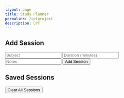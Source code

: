 ```yaml
---
layout: page 
title: Study Planner
permalink: /cptproject
description: CPT
---
```


<div>
  <!-- INPUT FORM -->
  <div>
    <h2>Add Session</h2>
    <div>
      <input id="sub" type="text" placeholder="Subject" />
      <input id="dur" type="number" placeholder="Duration (minutes)" />
      <input id="note" type="text" placeholder="Notes" />
      <button onclick="addSession()">Add Session</button>
    </div>
  </div>

  <!-- DISPLAY SAVED SESSIONS -->
  <div>
    <h2>Saved Sessions</h2>
    <ul id="sessionList"></ul>
  </div>
  <!-- CLEAR SAVED SESSIONS -->
  <button onclick="clearSessions()">Clear All Sessions</button>

</div>

<script>
// List where all sessions will be stored
  const sessionList = document.getElementById('sessionList');

  function loadSessions() {
    const sessions = JSON.parse(localStorage.getItem('sessions')) || [];
    sessionList.innerHTML = "";

    if (sessions.length === 0) {
      sessionList.innerHTML = "<li>No sessions saved yet!</li>";
    } else {
      sessions.forEach((s, index) => {
        const item = document.createElement('li');
        item.innerHTML = `
          <strong>${index + 1}. Subject:</strong> ${s.subject}<br>
          <strong>Duration:</strong> ${s.duration} minutes<br>
          <strong>Notes:</strong> ${s.notes}
        `;
        sessionList.appendChild(item);
      });
    }
  }


// Function to clear previous sessions
    function clearSessions() {
    localStorage.removeItem('sessions'); // Removes only the sessions data
    loadSessions(); // Re-loads the session list (it will be empty now)
    alert("All sessions have been cleared!");
    }

// Function to add a new session
  function addSession() {
    const subject = document.getElementById('sub').value.trim();
    const duration = document.getElementById('dur').value.trim();
    const notes = document.getElementById('note').value.trim();

// Check if inputs are valid
    if (!subject || !duration || isNaN(duration)) {
      alert("Please enter valid subject and duration.");
      return;
    }

// Create a new session and add it to the list
    const session = { subject, duration: parseInt(duration), notes };
    const sessions = JSON.parse(localStorage.getItem('sessions')) || [];
    sessions.push(session);

// Save updated sessions list back to localStorage
    localStorage.setItem('sessions', JSON.stringify(sessions));

// Send message based on planned study time
    let totalMinutes = 0;
    sessions.forEach(s => {
      totalMinutes += s.duration;
    });

    if (totalMinutes > 180) {
      alert("Great job! You've planned over 3 hours of study. Remember to take breaks!");
    } else if (totalMinutes > 60) {
      alert("Nice! You've scheduled over an hour. Keep it up!");
    }

// Clear the input fields
    document.getElementById('sub').value = "";
    document.getElementById('dur').value = "";
    document.getElementById('note').value = "";

// Reload sessions to update displayed list
    loadSessions();
  }

// Call loadSessions when the page loads
  window.onload = loadSessions;
</script>
